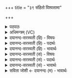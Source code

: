 +++
title = "३९ संहितो विश्वसामा"

+++
<details><summary>पदपाठः</summary>

स॒ꣳहि॒त इति॑ सम्ऽहि॒तः। वि॒श्वसा॒मेति॑ वि॒श्वऽसा॑मा। सूर्यः॑। ग॒न्धर्वः॒। तस्य॑। मरी॑चयः। अ॒प्स॒रसः॑। आ॒युवः॑। नाम॑। सः। नः॒। इ॒दम्। ब्रह्म॑। क्ष॒त्रम्। पा॒तु॒। तस्मै॑। स्वाहा॑। वाट्। ताभ्यः॑। स्वाहा॑। ३९।
</details>

<details><summary>अधिमन्त्रम् (VC)</summary>

- सूर्यो देवता
- देवा ऋषयः
- भुरिगार्षी त्रिष्टुप्
- धैवतः
</details>

<details><summary>दयानन्द-सरस्वती (हि) - विषयः</summary>

फिर उसी विषय को अगले मन्त्र में कहा है ॥
</details>

<details><summary>दयानन्द-सरस्वती (हि) - पदार्थः</summary>

पदार्थान्वयभाषाः -  हे विद्वन् ! आप जो (संहितः) सब मूर्तिमान् वस्तु वा सत्पुरुषों के साथ मिला हुआ (सूर्यः) सूर्य (गन्धर्वः) पृथिवी को धारण करनेवाला है (तस्य) उसकी (मरीचयः) किरणें (अप्सरसः) जो अन्तरिक्ष में जाती हैं, वे (आयुवः) सब और से संयोग और वियोग करनेवाली (नाम) प्रसिद्ध हैं अर्थात् जल आदि पदार्थों का संयोग करती और छोड़ती हैं (ताभ्यः) उन अन्तरिक्ष में जाने-आनेवाली किरणों के लिये (विश्वसामा) जिसके समीप सामवेद विद्यमान वह आप (स्वाहा) उत्तम क्रिया से कार्य सिद्धि करो, जिससे वे यथायोग्य काम में आवें, जो आप (तस्मै) उस सूर्य के लिये (स्वाहा) सत्य क्रिया को अच्छे प्रकार युक्त करते हो, (सः) वह आप (नः) हमारे (इदम्) इस (ब्रह्म) विद्वानों और (क्षत्रम्) शूरवीरों के कुल तथा (वाट्) कामों के निर्वाह करने की (पातु) रक्षा करो ॥३९ ॥
</details>

<details><summary>दयानन्द-सरस्वती (हि) - भावार्थः</summary>

भावार्थभाषाः -  मनुष्य सूर्य की किरणों का युक्ति के साथ सेवन कर, विद्या और शूरवीरता को बढ़ा के अपने प्रयोजन को सिद्ध करें ॥३९ ॥
</details>

<details><summary>दयानन्द-सरस्वती (सं) - विषयः</summary>

पुनस्तमेव विषयमाह ॥
</details>

<details><summary>दयानन्द-सरस्वती (सं) - पदार्थः</summary>

पदार्थान्वयभाषाः -  हे विद्वन् ! भवान् यः संहितो सूर्यो गन्धर्वोऽस्ति, तस्य मरीचयोऽप्सरस आयुवो नाम सन्ति, ताभ्यो विश्वसामा स्वाहा कार्यसिद्धिं करोतु, यस्त्वं तस्मै स्वाहा प्रयुङ्ऽक्षे, स भवान् न इदं ब्रह्म क्षत्रं च वाट् पातु ॥३९ ॥
</details>

<details><summary>दयानन्द-सरस्वती (सं) - भावार्थः</summary>

भावार्थभाषाः -  मनुष्याः सूर्यकिरणान् युक्त्या सेवित्वा विद्याशौर्ये वर्द्धयित्वा स्वप्रयोजनं साधयेयुः ॥३९ ॥
</details>

<details><summary>सविता जोशी ← दयानन्दः (म) - भावार्थः</summary>

भावार्थभाषाः -  माणसांनी सूर्यकिरणांचे युक्तिपूर्वक सेवन करून विद्या व शूरवीरत्व यांची वाढ करावी व आपला हेतू साध्य करावा.
</details>